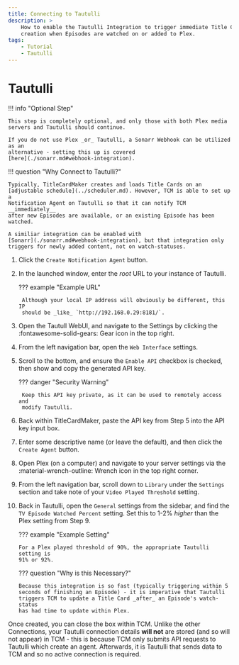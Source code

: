 ```yaml
---
title: Connecting to Tautulli
description: >
    How to enable the Tautulli Integration to trigger immediate Title Card
    creation when Episodes are watched on or added to Plex.
tags:
    - Tutorial
    - Tautulli
---
```


# Tautulli

!!! info "Optional Step"

    This step is completely optional, and only those with both Plex media
    servers and Tautulli should continue.

    If you do not use Plex _or_ Tautulli, a Sonarr Webhook can be utilized as an
    alternative - setting this up is covered
    [here](./sonarr.md#webhook-integration).

!!! question "Why Connect to Tautulli?"

    Typically, TitleCardMaker creates and loads Title Cards on an
    [adjustable schedule](../scheduler.md). However, TCM is able to set up a
    Notification Agent on Tautulli so that it can notify TCM __immediately__
    after new Episodes are available, or an existing Episode has been watched.

    A similiar integration can be enabled with
    [Sonarr](./sonarr.md#webhook-integration), but that integration only
    triggers for newly added content, not on watch-statuses.

1. Click the `Create Notification Agent` button.

2. In the launched window, enter the _root_ URL to your instance of Tautulli.

    ??? example "Example URL"

        Although your local IP address will obviously be different, this IP
        should be _like_ `http://192.168.0.29:8181/`.

3. Open the Tautull WebUI, and navigate to the Settings by clicking the 
:fontawesome-solid-gears: Gear icon in the top right.

4. From the left navigation bar, open the `Web Interface` settings.

5. Scroll to the bottom, and ensure the `Enable API` checkbox is checked, then
show and copy the generated API key.

    ??? danger "Security Warning"

        Keep this API key private, as it can be used to remotely access and
        modify Tautulli.

6. Back within TitleCardMaker, paste the API key from Step 5 into the API key
input box.

7. Enter some descriptive name (or leave the default), and then click the
`Create Agent` button.

8. Open Plex (on a computer) and navigate to your server settings via the
:material-wrench-outline: Wrench icon in the top right corner.

9. From the left navigation bar, scroll down to `Library` under the `Settings`
section and take note of your `Video Played Threshold` setting.

10. Back in Tautulli, open the `General` settings from the sidebar, and find the
`TV Episode Watched Percent` setting. Set this to 1-2% _higher_ than the Plex
setting from Step 9.

    ??? example "Example Setting"

        For a Plex played threshold of 90%, the appropriate Tautulli setting is
        91% or 92%.

    ??? question "Why is this Necessary?"
    
        Because this integration is so fast (typically triggering within 5
        seconds of finishing an Episode) - it is imperative that Tautulli
        triggers TCM to update a Title Card _after_ an Episode's watch-status
        has had time to update within Plex.

Once created, you can close the box within TCM. Unlike the other Connections,
your Tautulli connection details __will not__ are stored (and so will not
appear) in TCM - this is because TCM only submits API requests to Tautulli which
create an agent. Afterwards, it is Tautulli that sends data to TCM and so no
active connection is required.
